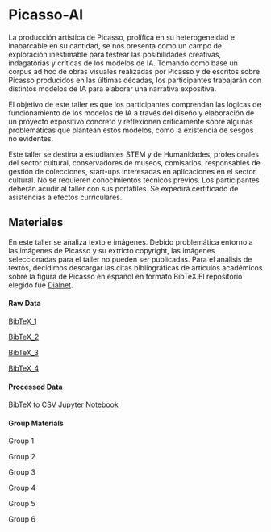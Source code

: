 # Picasso-AI

La producción artística de Picasso, prolífica en su heterogeneidad e inabarcable en su cantidad, se nos presenta como un campo de exploración inestimable para testear las posibilidades creativas, indagatorias y críticas de los modelos de IA. Tomando como base un corpus ad hoc de obras visuales realizadas por Picasso y de escritos sobre Picasso producidos en las últimas décadas, los participantes trabajarán con distintos modelos de IA para elaborar una narrativa expositiva. 

El objetivo de este taller es que los participantes comprendan las lógicas de funcionamiento de los modelos de IA a través del diseño y elaboración de un proyecto expositivo concreto y reflexionen críticamente sobre algunas problemáticas que plantean estos modelos, como la existencia de sesgos no evidentes. 

Este taller se destina a estudiantes STEM y de Humanidades, profesionales del sector cultural, conservadores de museos, comisarios, responsables de gestión de colecciones, start-ups interesadas en aplicaciones en el sector cultural. No se requieren conocimientos técnicos previos. Los participantes deberán acudir al taller con sus portátiles. Se expedirá certificado de asistencias a efectos curriculares.

## Materiales
En este taller se analiza texto e imágenes. Debido problemática entorno a las imágenes de Picasso y su extricto copyright, las imágenes seleccionadas para el taller no pueden ser publicadas.
Para el análisis de textos, decidimos descargar las citas bibliográficas de artículos académicos sobre la figura de Picasso en español en formato BibTeX.El repositorio elegido fue [Dialnet](https://dialnet.unirioja.es/). 

#### Raw Data
[BibTeX_1](https://github.com/BarbaraRomero/Picasso-AI/blob/4fe5df80c4c8eccf77740fbd18e72e362ed9e770/dialnet1.txt)

[BibTeX_2](https://github.com/BarbaraRomero/Picasso-AI/blob/4fe5df80c4c8eccf77740fbd18e72e362ed9e770/dialnet2.txt)

[BibTeX_3](https://github.com/BarbaraRomero/Picasso-AI/blob/4fe5df80c4c8eccf77740fbd18e72e362ed9e770/dialnet3.txt)

[BibTeX_4](https://github.com/BarbaraRomero/Picasso-AI/blob/4fe5df80c4c8eccf77740fbd18e72e362ed9e770/dialnet4.txt)

#### Processed Data 
[BibTeX to CSV Jupyter Notebook](https://github.com/BarbaraRomero/Picasso-AI/blob/c09ebfa73ea6c7ef843b6aa68b36c8c1f8c0c6c8/bibtext.ipynb)

#### Group Materials
Group 1

Group 2

Group 3

Group 4

Group 5

Group 6

